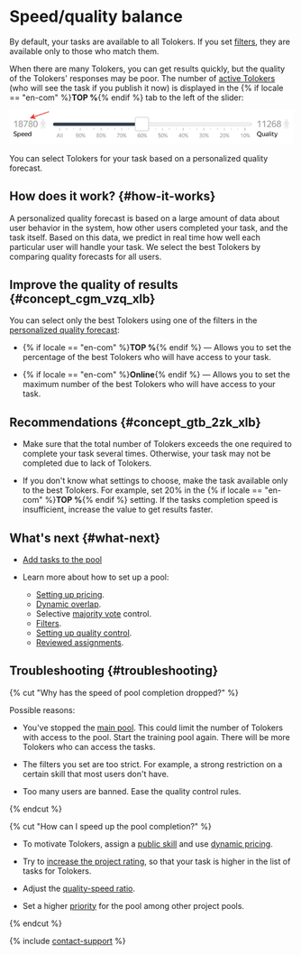 # Speed/quality balance

By default, your tasks are available to all Tolokers. If you set [filters](filters.md), they are available only to those who match them.

When there are many Tolokers, you can get results quickly, but the quality of the Tolokers' responses may be poor. The number of [active Tolokers](../../glossary.md#active-tolokers) (who will see the task if you publish it now) is displayed in the {% if locale == "en-com" %}**TOP %**{% endif %} tab to the left of the slider:

![](../_images/location-job/adjust_percentage.png)

You can select Tolokers for your task based on a personalized quality forecast.

## How does it work? {#how-it-works}

A personalized quality forecast is based on a large amount of data about user behavior in the system, how other users completed your task, and the task itself. Based on this data, we predict in real time how well each particular user will handle your task. We select the best Tolokers by comparing quality forecasts for all users.

## Improve the quality of results {#concept_cgm_vzq_xlb}

You can select only the best Tolokers using one of the filters in the [personalized quality forecast](../../glossary.md#personilized-quality-forecast):

- {% if locale == "en-com" %}**TOP %**{% endif %} — Allows you to set the percentage of the best Tolokers who will have access to your task.

- {% if locale == "en-com" %}**Online**{% endif %} — Allows you to set the maximum number of the best Tolokers who will have access to your task.

## Recommendations {#concept_gtb_2zk_xlb}

- Make sure that the total number of Tolokers exceeds the one required to complete your task several times. Otherwise, your task may not be completed due to lack of Tolokers.

- If you don't know what settings to choose, make the task available only to the best Tolokers. For example, set 20% in the {% if locale == "en-com" %}**TOP %**{% endif %} setting. If the tasks completion speed is insufficient, increase the value to get results faster.

## What's next {#what-next}

- [Add tasks to the pool](pool.md)
- Learn more about how to set up a pool:

    - [Setting up pricing](dynamic-pricing.md).
    - [Dynamic overlap](dynamic-overlap.md).
    - Selective [majority vote](selective-mvote.md) control.
    - [Filters](filters.md).
    - [Setting up quality control](qa-pool-settings.md).
    - [Reviewed assignments](offline-accept.md).

## Troubleshooting {#troubleshooting}

{% cut "Why has the speed of pool completion dropped?" %}

Possible reasons:

- You've stopped the [main pool](../../glossary.md#training-pool). This could limit the number of Tolokers with access to the pool. Start the training pool again. There will be more Tolokers who can access the tasks.

- The filters you set are too strict. For example, a strong restriction on a certain skill that most users don't have.

- Too many users are banned. Ease the quality control rules.

{% endcut %}

{% cut "How can I speed up the pool completion?" %}

- To motivate Tolokers, assign a [public skill](nav-create.md#public) and use [dynamic pricing](dynamic-pricing.md).

- Try to [increase the project rating](project_rating_stat.md), so that your task is higher in the list of tasks for Tolokers.

- Adjust the [quality-speed ratio](adjust.md).

- Set a higher [priority](pool_poolparams.md#priority) for the pool among other project pools.

{% endcut %}

{% include [contact-support](../_includes/contact-support-help.md) %}